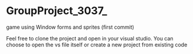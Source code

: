 # GroupProject_3037_

game using Window forms and sprites (first commit)

Feel free to clone the project and open in your visual studio. You can
choose to open the vs file itself or create a new project from existing
code
